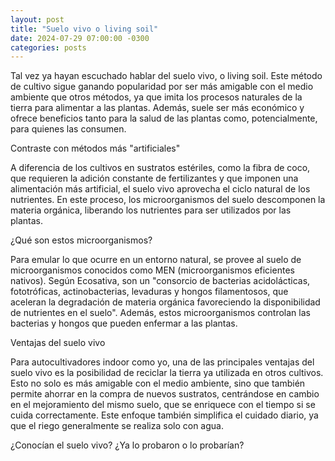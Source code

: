 ```yaml
---
layout: post
title: "Suelo vivo o living soil"
date: 2024-07-29 07:00:00 -0300
categories: posts
---
```


Tal vez ya hayan escuchado hablar del suelo vivo, o living soil. Este método de cultivo sigue ganando popularidad por ser más amigable con el medio ambiente que otros métodos, ya que imita los procesos naturales de la tierra para alimentar a las plantas. Además, suele ser más económico y ofrece beneficios tanto para la salud de las plantas como, potencialmente, para quienes las consumen.

Contraste con métodos más "artificiales"

A diferencia de los cultivos en sustratos estériles, como la fibra de coco, que requieren la adición constante de fertilizantes y que imponen una alimentación más artificial, el suelo vivo aprovecha el ciclo natural de los nutrientes. En este proceso, los microorganismos del suelo descomponen la materia orgánica, liberando los nutrientes para ser utilizados por las plantas.

¿Qué son estos microorganismos?

Para emular lo que ocurre en un entorno natural, se provee al suelo de microorganismos conocidos como MEN (microorganismos eficientes nativos). Según Ecosativa, son un "consorcio de bacterias acidolácticas, fototróficas, actinobacterias, levaduras y hongos filamentosos, que aceleran la degradación de materia orgánica favoreciendo la disponibilidad de nutrientes en el suelo". Además, estos microorganismos controlan las bacterias y hongos que pueden enfermar a las plantas.

Ventajas del suelo vivo

Para autocultivadores indoor como yo, una de las principales ventajas del suelo vivo es la posibilidad de reciclar la tierra ya utilizada en otros cultivos. Esto no solo es más amigable con el medio ambiente, sino que también permite ahorrar en la compra de nuevos sustratos, centrándose en cambio en el mejoramiento del mismo suelo, que se enriquece con el tiempo si se cuida correctamente. Este enfoque también simplifica el cuidado diario, ya que el riego generalmente se realiza solo con agua.

¿Conocían el suelo vivo? ¿Ya lo probaron o lo probarían?
